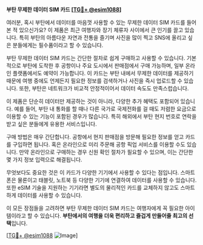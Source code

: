 **부탄 무제한 데이터 SIM 카드 [[TG💪+ @esim1088](https://t.me/s/esim1088)]**

여러분, 혹시 부탄에서 데이터를 마음껏 사용할 수 있는 무제한 데이터 SIM 카드를 들어본 적 있으신가요? 이 제품은 최근 여행자와 장기 체류자 사이에서 큰 인기를 끌고 있습니다. 특히 부탄의 아름다운 자연과 전통을 즐기며 사진을 많이 찍고 SNS에 올리고 싶은 분들에게는 필수품이라고 할 수 있습니다.

부탄 무제한 데이터 SIM 카드는 간단한 절차로 쉽게 구매하고 사용할 수 있습니다. 기본적으로 부탄에 도착한 후 공항이나 주요 도시에서 판매점에서 구매 가능하며, 일부 온라인 플랫폼에서도 예약이 가능합니다. 이 카드는 부탄 내에서 무제한 데이터를 제공하기 때문에 여행 중에도 언제든지 필요한 정보를 검색하거나 사진을 즉시 업로드할 수 있습니다. 또한, 부탄은 네트워크가 비교적 안정적이어서 데이터 속도도 만족스럽습니다.

이 제품은 단순히 데이터만 제공하는 것이 아니라, 다양한 추가 혜택도 포함되어 있습니다. 예를 들어, 부탄 내 통화를 할 때나 다른 국가로 국제전화를 걸 때도 저렴한 요금으로 이용할 수 있는 기능이 포함된 경우가 많습니다. 특히 해외에서 부탄 현지 번호로 연락을 받고 싶은 분들에게 유용한 서비스입니다.

구매 방법은 매우 간단합니다. 공항에서 현지 판매점을 방문해 필요한 정보를 얻고 카드를 구입하면 됩니다. 혹은 온라인으로 미리 주문해 공항 픽업 서비스를 이용할 수도 있습니다. 만약 온라인으로 구매하는 경우 신원 확인 절차가 필요할 수 있으며, 이는 간단한 몇 가지 정보 입력으로 해결됩니다.

무엇보다도 중요한 것은 이 카드가 다양한 기기에서 사용할 수 있다는 점입니다. 스마트폰은 물론이고 태블릿, 노트북 등 다양한 기기에 연결하여 데이터를 사용할 수 있습니다. 또한 eSIM 기술을 지원하는 기기라면 별도의 물리적인 카드를 교체하지 않고도 스마트하게 데이터를 사용할 수 있습니다.

이 모든 장점들을 고려하면 부탄 무제한 데이터 SIM 카드는 여행자에게 꼭 필요한 아이템이라고 할 수 있습니다. **부탄에서의 여행을 더욱 편리하고 즐겁게 만들어줄 최고의 선택**입니다.

[[TG💪+ @esim1088](https://t.me/s/esim1088) ![Image](https://i.postimg.cc/Y0z9fWf4/image.png)]